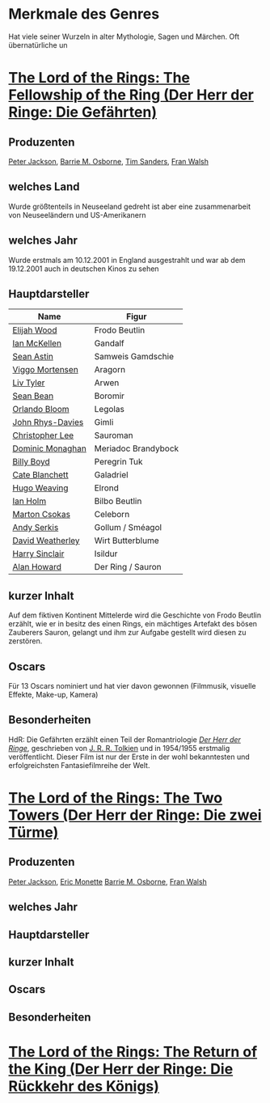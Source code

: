 # Merkmale des Genres
Hat viele seiner Wurzeln in alter Mythologie, Sagen und Märchen. Oft übernatürliche un
# [The Lord of the Rings: The Fellowship of the Ring (Der Herr der Ringe: Die Gefährten)](https://www.imdb.com/title/tt0120737/)
## Produzenten
[Peter Jackson](https://de.wikipedia.org/wiki/Peter_Jackson), [Barrie M. Osborne](https://de.wikipedia.org/wiki/Barrie_M._Osborne), [Tim Sanders](https://en.wikipedia.org/wiki/Tim_Sanders_(filmmaker)), [Fran Walsh](https://de.wikipedia.org/wiki/Fran_Walsh)
## welches Land
Wurde größtenteils in Neuseeland gedreht ist aber eine zusammenarbeit von Neuseeländern und US-Amerikanern
## welches Jahr
Wurde erstmals am 10.12.2001 in England ausgestrahlt und war ab dem 19.12.2001 auch in deutschen Kinos zu sehen
## Hauptdarsteller
| Name                                                               | Figur               |
| ------------------------------------------------------------------ | ------------------- |
| [Elijah Wood](https://de.wikipedia.org/wiki/Elijah_Wood)           | Frodo Beutlin       |
| [Ian McKellen](https://de.wikipedia.org/wiki/Ian_McKellen)         | Gandalf             |
| [Sean Astin](https://de.wikipedia.org/wiki/Sean_Astin)             | Samweis Gamdschie   |
| [Viggo Mortensen](https://de.wikipedia.org/wiki/Viggo_Mortensen)   | Aragorn             |
| [Liv Tyler](https://de.wikipedia.org/wiki/Liv_Tyler)               | Arwen               |
| [Sean Bean](https://de.wikipedia.org/wiki/Sean_Bean)               | Boromir             |
| [Orlando Bloom](https://de.wikipedia.org/wiki/Orlando_Bloom)       | Legolas             |
| [John Rhys-Davies](https://de.wikipedia.org/wiki/John_Rhys-Davies) | Gimli               |
| [Christopher Lee](https://de.wikipedia.org/wiki/Christopher_Lee)   | Sauroman            |
| [Dominic Monaghan](https://de.wikipedia.org/wiki/Dominic_Monaghan) | Meriadoc Brandybock |
| [Billy Boyd](https://de.wikipedia.org/wiki/Billy_Boyd)             | Peregrin Tuk        |
| [Cate Blanchett](https://de.wikipedia.org/wiki/Cate_Blanchett)     | Galadriel           |
| [Hugo Weaving](https://de.wikipedia.org/wiki/Hugo_Weaving)         | Elrond              |
| [Ian Holm](https://de.wikipedia.org/wiki/Ian_Holm)                 | Bilbo Beutlin       |
| [Marton Csokas](https://de.wikipedia.org/wiki/Marton_Csokas)       | Celeborn            |
| [Andy Serkis](https://de.wikipedia.org/wiki/Andy_Serkis)           | Gollum / Sméagol    |
| [David Weatherley](https://de.wikipedia.org/wiki/David_Weatherley) | Wirt Butterblume    |
| [Harry Sinclair](https://de.wikipedia.org/wiki/Harry_Sinclair)     | Isildur             |
| [Alan Howard](https://de.wikipedia.org/wiki/Alan_Howard)           | Der Ring / Sauron   |
## kurzer Inhalt
Auf dem fiktiven Kontinent Mittelerde wird die Geschichte von Frodo Beutlin erzählt, wie er in besitz des einen Rings, ein mächtiges Artefakt des bösen Zauberers Sauron, gelangt und ihm zur Aufgabe gestellt wird diesen zu zerstören.
## Oscars
Für 13 Oscars nominiert und hat vier davon gewonnen (Filmmusik, visuelle Effekte, Make-up, Kamera)
## Besonderheiten
HdR: Die Gefährten erzählt einen Teil der Romantriologie *[Der Herr der Ringe](https://de.wikipedia.org/wiki/Der_Herr_der_Ringe)*, geschrieben von [J. R. R. Tolkien](https://de.wikipedia.org/wiki/J._R._R._Tolkien) und in 1954/1955 erstmalig veröffentlicht.
Dieser Film ist nur der Erste in der wohl bekanntesten und erfolgreichsten Fantasiefilmreihe der Welt.

# [The Lord of the Rings: The Two Towers (Der Herr der Ringe: Die zwei Türme)](https://www.imdb.com/title/tt0167261/)
## Produzenten
[Peter Jackson](https://de.wikipedia.org/wiki/Peter_Jackson), [Eric Monette](https://pro.imdb.com/name/nm8662749/) [Barrie M. Osborne](https://de.wikipedia.org/wiki/Barrie_M._Osborne), [Fran Walsh](https://de.wikipedia.org/wiki/Fran_Walsh)
## welches Jahr

## Hauptdarsteller

## kurzer Inhalt

## Oscars

## Besonderheiten
# [The Lord of the Rings: The Return of the King (Der Herr der Ringe: Die Rückkehr des Königs)](https://www.imdb.com/title/tt0167260/)



